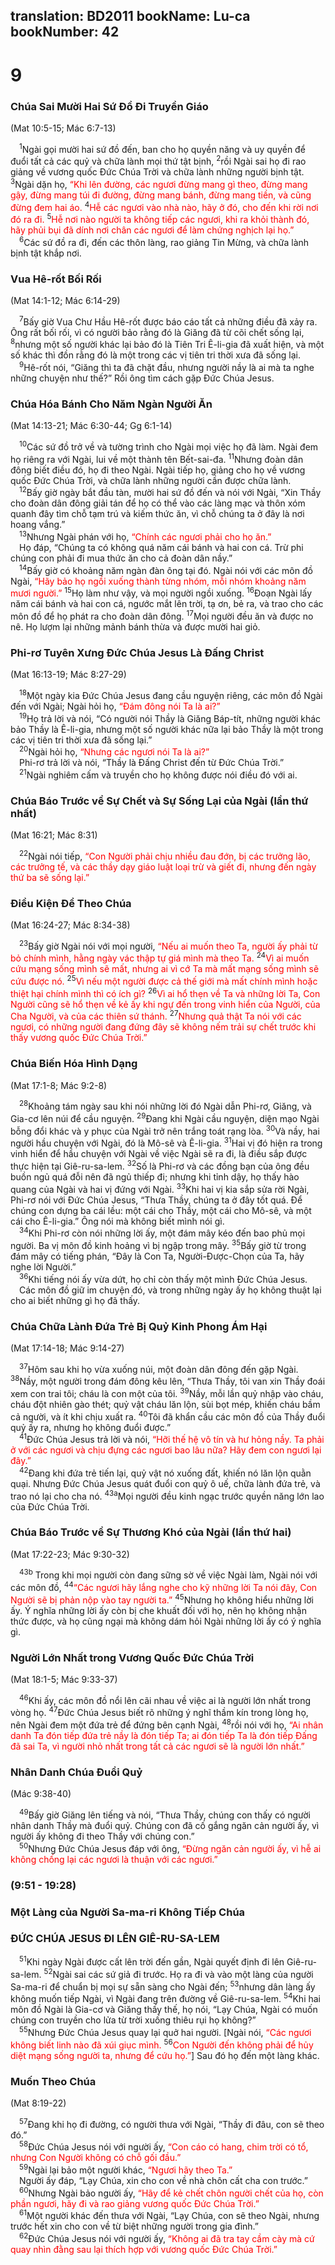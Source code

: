 translation: BD2011
bookName: Lu-ca 
bookNumber: 42
-------

<div class="title"><h1>9</h1><h3>Chúa Sai Mười Hai Sứ Ðồ Ði Truyền Giáo</h3><p>(Mat 10:5-15; Mác 6:7-13)</p></div>
<span class="verse lu_9_1"> <sup>1</sup>Ngài gọi mười hai sứ đồ đến, ban cho họ quyền năng và uy quyền để đuổi tất cả các quỷ và chữa lành mọi thứ tật bịnh, </span>
<span class="verse lu_9_2"><sup>2</sup>rồi Ngài sai họ đi rao giảng về vương quốc Ðức Chúa Trời và chữa lành những người bịnh tật. </span>
<span class="verse lu_9_3"><sup>3</sup>Ngài dặn họ, <font color="red">“Khi lên đường, các ngươi đừng mang gì theo, đừng mang gậy, đừng mang túi đi đường, đừng mang bánh, đừng mang tiền, và cũng đừng đem hai áo. </font></span>
<span class="verse lu_9_4"><sup>4</sup><font color="red">Hễ các ngươi vào nhà nào, hãy ở đó, cho đến khi rời nơi đó ra đi. </font></span>
<span class="verse lu_9_5"><sup>5</sup><font color="red">Hễ nơi nào người ta không tiếp các ngươi, khi ra khỏi thành đó, hãy phủi bụi đã dính nơi chân các ngươi để làm chứng nghịch lại họ.”</font><br/></span>
<span class="verse lu_9_6"> <sup>6</sup>Các sứ đồ ra đi, đến các thôn làng, rao giảng Tin Mừng, và chữa lành bịnh tật khắp nơi.<br/></span>
<div class="title"><h3>Vua Hê-rốt Bối Rối</h3><p>(Mat 14:1-12; Mác 6:14-29)</p></div>
<span class="verse lu_9_7"> <sup>7</sup>Bấy giờ Vua Chư Hầu Hê-rốt được báo cáo tất cả những điều đã xảy ra. Ông rất bối rối, vì có người bảo rằng đó là Giăng đã từ cõi chết sống lại, </span>
<span class="verse lu_9_8"><sup>8</sup>nhưng một số người khác lại bảo đó là Tiên Tri Ê-li-gia đã xuất hiện, và một số khác thì đồn rằng đó là một trong các vị tiên tri thời xưa đã sống lại.<br/></span>
<span class="verse lu_9_9"> <sup>9</sup>Hê-rốt nói, “Giăng thì ta đã chặt đầu, nhưng người nầy là ai mà ta nghe những chuyện như thế?” Rồi ông tìm cách gặp Ðức Chúa Jesus.<br/></span>
<div class="title"><h3>Chúa Hóa Bánh Cho Năm Ngàn Người Ăn</h3><p>(Mat 14:13-21; Mác 6:30-44; Gg 6:1-14)</p></div>
<span class="verse lu_9_10"> <sup>10</sup>Các sứ đồ trở về và tường trình cho Ngài mọi việc họ đã làm. Ngài đem họ riêng ra với Ngài, lui về một thành tên Bết-sai-đa. </span>
<span class="verse lu_9_11"><sup>11</sup>Nhưng đoàn dân đông biết điều đó, họ đi theo Ngài. Ngài tiếp họ, giảng cho họ về vương quốc Ðức Chúa Trời, và chữa lành những người cần được chữa lành.<br/></span>
<span class="verse lu_9_12"> <sup>12</sup>Bấy giờ ngày bắt đầu tàn, mười hai sứ đồ đến và nói với Ngài, “Xin Thầy cho đoàn dân đông giải tán để họ có thể vào các làng mạc và thôn xóm quanh đây tìm chỗ tạm trú và kiếm thức ăn, vì chỗ chúng ta ở đây là nơi hoang vắng.”<br/></span>
<span class="verse lu_9_13"> <sup>13</sup>Nhưng Ngài phán với họ, <font color="red">“Chính các ngươi phải cho họ ăn.”</font><br/> Họ đáp, “Chúng ta có không quá năm cái bánh và hai con cá. Trừ phi chúng con phải đi mua thức ăn cho cả đoàn dân nầy.”<br/></span>
<span class="verse lu_9_14"> <sup>14</sup>Bấy giờ có khoảng năm ngàn đàn ông tại đó. Ngài nói với các môn đồ Ngài, <font color="red">“Hãy bảo họ ngồi xuống thành từng nhóm, mỗi nhóm khoảng năm mươi người.” </font></span>
<span class="verse lu_9_15"><sup>15</sup>Họ làm như vậy, và mọi người ngồi xuống. </span>
<span class="verse lu_9_16"><sup>16</sup>Ðoạn Ngài lấy năm cái bánh và hai con cá, ngước mắt lên trời, tạ ơn, bẻ ra, và trao cho các môn đồ để họ phát ra cho đoàn dân đông. </span>
<span class="verse lu_9_17"><sup>17</sup>Mọi người đều ăn và được no nê. Họ lượm lại những mảnh bánh thừa và được mười hai giỏ.<br/></span>
<div class="title"><h3>Phi-rơ Tuyên Xưng Ðức Chúa Jesus Là Ðấng Christ</h3><p>(Mat 16:13-19; Mác 8:27-29)</p></div>
<span class="verse lu_9_18"> <sup>18</sup>Một ngày kia Ðức Chúa Jesus đang cầu nguyện riêng, các môn đồ Ngài đến với Ngài; Ngài hỏi họ, <font color="red">“Ðám đông nói Ta là ai?”</font><br/></span>
<span class="verse lu_9_19"> <sup>19</sup>Họ trả lời và nói, “Có người nói Thầy là Giăng Báp-tít, những người khác bảo Thầy là Ê-li-gia, nhưng một số người khác nữa lại bảo Thầy là một trong các vị tiên tri thời xưa đã sống lại.”<br/></span>
<span class="verse lu_9_20"> <sup>20</sup>Ngài hỏi họ, <font color="red">“Nhưng các ngươi nói Ta là ai?”</font><br/> Phi-rơ trả lời và nói, “Thầy là Ðấng Christ đến từ Ðức Chúa Trời.”<br/></span>
<span class="verse lu_9_21"> <sup>21</sup>Ngài nghiêm cấm và truyền cho họ không được nói điều đó với ai.<br/></span>
<div class="title"><h3>Chúa Báo Trước về Sự Chết và Sự Sống Lại của Ngài (lần thứ nhất)</h3><p>(Mat 16:21; Mác 8:31)</p></div>
<span class="verse lu_9_22"> <sup>22</sup>Ngài nói tiếp, <font color="red">“Con Người phải chịu nhiều đau đớn, bị các trưởng lão, các trưởng tế, và các thầy dạy giáo luật loại trừ và giết đi, nhưng đến ngày thứ ba sẽ sống lại.”</font><br/></span>
<div class="title"><h3>Ðiều Kiện Ðể Theo Chúa</h3><p>(Mat 16:24-27; Mác 8:34-38)</p></div>
<span class="verse lu_9_23"> <sup>23</sup>Bấy giờ Ngài nói với mọi người, <font color="red">“Nếu ai muốn theo Ta, người ấy phải từ bỏ chính mình, hằng ngày vác thập tự giá mình mà theo Ta. </font></span>
<span class="verse lu_9_24"><sup>24</sup><font color="red">Vì ai muốn cứu mạng sống mình sẽ mất, nhưng ai vì cớ Ta mà mất mạng sống mình sẽ cứu được nó. </font></span>
<span class="verse lu_9_25"><sup>25</sup><font color="red">Vì nếu một người được cả thế giới mà mất chính mình hoặc thiệt hại chính mình thì có ích gì? </font></span>
<span class="verse lu_9_26"><sup>26</sup><font color="red">Vì ai hổ thẹn về Ta và những lời Ta, Con Người cũng sẽ hổ thẹn về kẻ ấy khi ngự đến trong vinh hiển của Người, của Cha Người, và của các thiên sứ thánh. </font></span>
<span class="verse lu_9_27"><sup>27</sup><font color="red">Nhưng quả thật Ta nói với các ngươi, có những người đang đứng đây sẽ không nếm trải sự chết trước khi thấy vương quốc Ðức Chúa Trời.”</font><br/></span>
<div class="title"><h3>Chúa Biến Hóa Hình Dạng</h3><p>(Mat 17:1-8; Mác 9:2-8)</p></div>
<span class="verse lu_9_28"> <sup>28</sup>Khoảng tám ngày sau khi nói những lời đó Ngài dẫn Phi-rơ, Giăng, và Gia-cơ lên núi để cầu nguyện. </span>
<span class="verse lu_9_29"><sup>29</sup>Ðang khi Ngài cầu nguyện, diện mạo Ngài bỗng đổi khác và y phục của Ngài trở nên trắng toát rạng lòa. </span>
<span class="verse lu_9_30"><sup>30</sup>Và nầy, hai người hầu chuyện với Ngài, đó là Mô-sê và Ê-li-gia. </span>
<span class="verse lu_9_31"><sup>31</sup>Hai vị đó hiện ra trong vinh hiển để hầu chuyện với Ngài về việc Ngài sẽ ra đi, là điều sắp được thực hiện tại Giê-ru-sa-lem. </span>
<span class="verse lu_9_32"><sup>32</sup>Số là Phi-rơ và các đồng bạn của ông đều buồn ngủ quá đỗi nên đã ngủ thiếp đi; nhưng khi tỉnh dậy, họ thấy hào quang của Ngài và hai vị đứng với Ngài. </span>
<span class="verse lu_9_33"><sup>33</sup>Khi hai vị kia sắp sửa rời Ngài, Phi-rơ nói với Ðức Chúa Jesus, “Thưa Thầy, chúng ta ở đây tốt quá. Ðể chúng con dựng ba cái lều: một cái cho Thầy, một cái cho Mô-sê, và một cái cho Ê-li-gia.” Ông nói mà không biết mình nói gì. <br/></span>
<span class="verse lu_9_34"> <sup>34</sup>Khi Phi-rơ còn nói những lời ấy, một đám mây kéo đến bao phủ mọi người. Ba vị môn đồ kinh hoảng vì bị ngập trong mây. </span>
<span class="verse lu_9_35"><sup>35</sup>Bấy giờ từ trong đám mây có tiếng phán, “Ðây là Con Ta, Người-Ðược-Chọn của Ta, hãy nghe lời Người.”<br/></span>
<span class="verse lu_9_36"> <sup>36</sup>Khi tiếng nói ấy vừa dứt, họ chỉ còn thấy một mình Ðức Chúa Jesus.<br/> Các môn đồ giữ im chuyện đó, và trong những ngày ấy họ không thuật lại cho ai biết những gì họ đã thấy.<br/></span>
<div class="title"><h3>Chúa Chữa Lành Ðứa Trẻ Bị Quỷ Kinh Phong Ám Hại</h3><p>(Mat 17:14-18; Mác 9:14-27)</p></div>
<span class="verse lu_9_37"> <sup>37</sup>Hôm sau khi họ vừa xuống núi, một đoàn dân đông đến gặp Ngài. </span>
<span class="verse lu_9_38"><sup>38</sup>Nầy, một người trong đám đông kêu lên, “Thưa Thầy, tôi van xin Thầy đoái xem con trai tôi; cháu là con một của tôi. </span>
<span class="verse lu_9_39"><sup>39</sup>Nầy, mỗi lần quỷ nhập vào cháu, cháu đột nhiên gào thét; quỷ vật cháu lăn lộn, sùi bọt mép, khiến cháu bầm cả người, và ít khi chịu xuất ra. </span>
<span class="verse lu_9_40"><sup>40</sup>Tôi đã khẩn cầu các môn đồ của Thầy đuổi quỷ ấy ra, nhưng họ không đuổi được.”<br/></span>
<span class="verse lu_9_41"> <sup>41</sup>Ðức Chúa Jesus trả lời và nói, <font color="red">“Hỡi thế hệ vô tín và hư hỏng nầy. Ta phải ở với các ngươi và chịu đựng các ngươi bao lâu nữa? Hãy đem con ngươi lại đây.”</font><br/></span>
<span class="verse lu_9_42"> <sup>42</sup>Ðang khi đứa trẻ tiến lại, quỷ vật nó xuống đất, khiến nó lăn lộn quằn quại. Nhưng Ðức Chúa Jesus quát đuổi con quỷ ô uế, chữa lành đứa trẻ, và trao nó lại cho cha nó. </span>
<span class="verse lu_9_43"><sup>43a</sup>Mọi người đều kinh ngạc trước quyền năng lớn lao của Ðức Chúa Trời.<br/></span>
<div class="title"><h3>Chúa Báo Trước về Sự Thương Khó của Ngài (lần thứ hai)</h3><p>(Mat 17:22-23; Mác 9:30-32)</p></div>
<span class="verse lu_9_43"> <sup>43b</sup> Trong khi mọi người còn đang sững sờ về việc Ngài làm, Ngài nói với các môn đồ, </span>
<span class="verse lu_9_44"><sup>44</sup><font color="red">“Các ngươi hãy lắng nghe cho kỹ những lời Ta nói đây, Con Người sẽ bị phản nộp vào tay người ta.” </font></span>
<span class="verse lu_9_45"><sup>45</sup>Nhưng họ không hiểu những lời ấy. Ý nghĩa những lời ấy còn bị che khuất đối với họ, nên họ không nhận thức được, và họ cũng ngại mà không dám hỏi Ngài những lời ấy có ý nghĩa gì.<br/></span>
<div class="title"><h3>Người Lớn Nhất trong Vương Quốc Ðức Chúa Trời</h3><p>(Mat 18:1-5; Mác 9:33-37)</p></div>
<span class="verse lu_9_46"> <sup>46</sup>Khi ấy, các môn đồ nổi lên cãi nhau về việc ai là người lớn nhất trong vòng họ. </span>
<span class="verse lu_9_47"><sup>47</sup>Ðức Chúa Jesus biết rõ những ý nghĩ thầm kín trong lòng họ, nên Ngài đem một đứa trẻ để đứng bên cạnh Ngài, </span>
<span class="verse lu_9_48"><sup>48</sup>rồi nói với họ, <font color="red">“Ai nhân danh Ta đón tiếp đứa trẻ nầy là đón tiếp Ta; ai đón tiếp Ta là đón tiếp Ðấng đã sai Ta, vì người nhỏ nhất trong tất cả các ngươi sẽ là người lớn nhất.”</font><br/></span>
<div class="title"><h3>Nhân Danh Chúa Ðuổi Quỷ</h3><p>(Mác 9:38-40)</p></div>
<span class="verse lu_9_49"> <sup>49</sup>Bấy giờ Giăng lên tiếng và nói, “Thưa Thầy, chúng con thấy có người nhân danh Thầy mà đuổi quỷ. Chúng con đã cố gắng ngăn cản người ấy, vì người ấy không đi theo Thầy với chúng con.”<br/></span>
<span class="verse lu_9_50"> <sup>50</sup>Nhưng Ðức Chúa Jesus đáp với ông, <font color="red">“Ðừng ngăn cản người ấy, vì hễ ai không chống lại các ngươi là thuận với các ngươi.” </font><br/></span>
<div class="title"><h3>(9:51 - 19:28)</h3><h3>Một Làng của Người Sa-ma-ri Không Tiếp Chúa</h3><h3>ÐỨC CHÚA JESUS ÐI LÊN GIÊ-RU-SA-LEM</h3></div>
<span class="verse lu_9_51"> <sup>51</sup>Khi ngày Ngài được cất lên trời đến gần, Ngài quyết định đi lên Giê-ru-sa-lem. </span>
<span class="verse lu_9_52"><sup>52</sup>Ngài sai các sứ giả đi trước. Họ ra đi và vào một làng của người Sa-ma-ri để chuẩn bị mọi sự sẵn sàng cho Ngài đến; </span>
<span class="verse lu_9_53"><sup>53</sup>nhưng dân làng ấy không muốn tiếp Ngài, vì Ngài đang trên đường về Giê-ru-sa-lem. </span>
<span class="verse lu_9_54"><sup>54</sup>Khi hai môn đồ Ngài là Gia-cơ và Giăng thấy thế, họ nói, “Lạy Chúa, Ngài có muốn chúng con truyền cho lửa từ trời xuống thiêu rụi họ không?” <br/></span>
<span class="verse lu_9_55"> <sup>55</sup>Nhưng Ðức Chúa Jesus quay lại quở hai người. [Ngài nói, <font color="red">“Các ngươi không biết linh nào đã xúi giục mình. </font></span>
<span class="verse lu_9_56"><sup>56</sup><font color="red">Con Người đến không phải để hủy diệt mạng sống người ta, nhưng để cứu họ.”</font>] Sau đó họ đến một làng khác.<br/></span>
<div class="title"><h3>Muốn Theo Chúa</h3><p>(Mat 8:19-22)</p></div>
<span class="verse lu_9_57"> <sup>57</sup>Ðang khi họ đi đường, có người thưa với Ngài, “Thầy đi đâu, con sẽ theo đó.”<br/></span>
<span class="verse lu_9_58"> <sup>58</sup>Ðức Chúa Jesus nói với người ấy, <font color="red">“Con cáo có hang, chim trời có tổ, nhưng Con Người không có chỗ gối đầu.”</font><br/></span>
<span class="verse lu_9_59"> <sup>59</sup>Ngài lại bảo một người khác, <font color="red">“Ngươi hãy theo Ta.”</font><br/> Người ấy đáp, “Lạy Chúa, xin cho con về nhà chôn cất cha con trước.”<br/></span>
<span class="verse lu_9_60"> <sup>60</sup>Nhưng Ngài bảo người ấy, <font color="red">“Hãy để kẻ chết chôn người chết của họ, còn phần ngươi, hãy đi và rao giảng vương quốc Ðức Chúa Trời.”</font><br/></span>
<span class="verse lu_9_61"> <sup>61</sup>Một người khác đến thưa với Ngài, “Lạy Chúa, con sẽ theo Ngài, nhưng trước hết xin cho con về từ biệt những người trong gia đình.”<br/></span>
<span class="verse lu_9_62"> <sup>62</sup>Ðức Chúa Jesus nói với người ấy, <font color="red">“Không ai đã tra tay cầm cày mà cứ quay nhìn đằng sau lại thích hợp với vương quốc Ðức Chúa Trời.”</font><br/></span>

